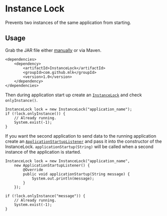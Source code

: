 Instance Lock
================
Prevents two instances of the same application from starting.

Usage
-----
Grab the JAR file either [manually][download] or via Maven.

    <dependencies>
        <dependency>
            <artifactId>InstanceLock</artifactId>
            <groupId>com.github.mlk</groupId>
            <version>1.0</version>
        </dependency>
    </dependencies>

Then during application start up create an [`InstanceLock`][InstanceLock.java] and check `onlyInstance()`.

    InstanceLock lock = new InstanceLock("application_name");
    if (!lock.onlyInstance()) {
        // Already running.
        System.exist(-1);
    }

If you want the second application to send data to the running application create an [`ApplicationStartupListener`][ApplicationStartupListener.java] and pass it into the constructor of the InstanceLock. `applicationStartup(String)` will be called when a second instance of the application is started.

    InstanceLock lock = new InstanceLock("application_name",
        new ApplicationStartupListener() {
            @Override
            public void applicationStartup(String message) {
                System.out.println(message);
            }
        });

    if (!lock.onlyInstance("message")) {
        // Already running.
        System.exist(-1);
    }


[download]: https://github.com/mlk/InstanceLock/downloads "Download JAR, source and docs from GitHub"
[InstanceLock.java]: https://github.com/mlk/InstanceLock/blob/master/src/main/java/com/github/mlk/instancelock/InstanceLock.java "InstanceLock Source"
[ApplicationStartupListener.java]: https://github.com/mlk/InstanceLock/blob/master/src/main/java/com/github/mlk/instancelock/ApplicationStartupListener.java "ApplicationStartupListener Source"